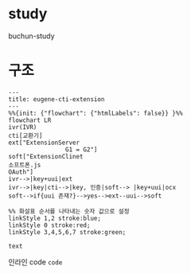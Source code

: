 # study
buchun-study


<H1> 구조 </H1>

```mermaid
---
title: eugene-cti-extension
---
%%{init: {"flowchart": {"htmlLabels": false}} }%%
flowchart LR
ivr(IVR)
cti[교환기]
ext["ExtensionServer
				G1 = G2"]
soft["ExtensionClinet
소프트폰.js
OAuth"]
ivr-->|key+uui|ext
ivr-->|key|cti-->|key, 인증|soft--> |key+uui|ocx
soft-->if{uui 존재?}-->yes-->ext--uui-->soft

%% 화살표 순서를 나타내는 숫자 값으로 설정
linkStyle 1,2 stroke:blue;
linkStyle 0 stroke:red;
linkStyle 3,4,5,6,7 stroke:green;
```


```code
text
```

인라인 code
`code`


